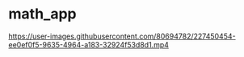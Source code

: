 # math_app




https://user-images.githubusercontent.com/80694782/227450454-ee0ef0f5-9635-4964-a183-32924f53d8d1.mp4

